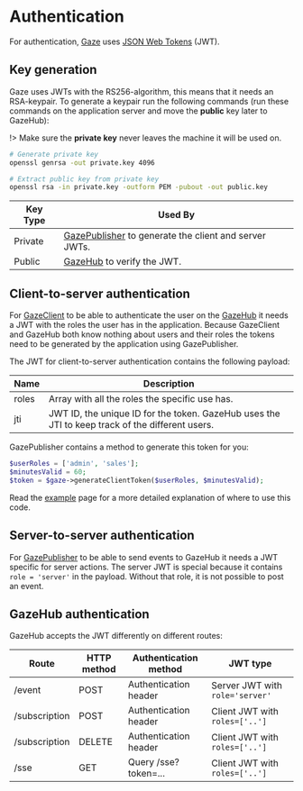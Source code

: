 # Authentication

For authentication, [Gaze](gaze.md) uses [JSON Web Tokens](https://jwt.io/) (JWT).

## Key generation
Gaze uses JWTs with the RS256-algorithm, this means that it needs an RSA-keypair. To generate a keypair run the following commands (run these commands on the application server and move the **public** key later to GazeHub):

!> Make sure the **private key** never leaves the machine it will be used on.

```bash
# Generate private key
openssl genrsa -out private.key 4096

# Extract public key from private key
openssl rsa -in private.key -outform PEM -pubout -out public.key
```

| Key Type | Used By |
| --- | --- |
| Private | [GazePublisher](gazepublisher.md) to generate the client and server JWTs. |
| Public | [GazeHub](gazehub.md) to verify the JWT. |

## Client-to-server authentication
For [GazeClient](gazeclient.md) to be able to authenticate the user on the [GazeHub](gazehub.md) it needs a JWT with the roles the user has in the application. Because GazeClient and GazeHub both know nothing about users and their roles the tokens need to be generated by the application using GazePublisher.

The JWT for client-to-server authentication contains the following payload:

| Name | Description |
| --- | --- |
| roles | Array with all the roles the specific use has. |
| jti | JWT ID, the unique ID for the token. GazeHub uses the JTI to keep track of the different users. |

GazePublisher contains a method to generate this token for you:

```php
$userRoles = ['admin', 'sales'];
$minutesValid = 60;
$token = $gaze->generateClientToken($userRoles, $minutesValid);
```

Read the [example](example) page for a more detailed explanation of where to use this code.

## Server-to-server authentication
For [GazePublisher](gazepublisher.md) to be able to send events to GazeHub it needs a JWT specific for server actions. The server JWT is special because it contains `role = 'server'` in the payload. Without that role, it is not possible to post an event.

## GazeHub authentication

GazeHub accepts the JWT differently on different routes:

| Route | HTTP method | Authentication method | JWT type |
|---|---|---|---|
| /event | POST | Authentication header | Server JWT with `role='server'` |
| /subscription | POST | Authentication header | Client JWT with `roles=['..']` |
| /subscription | DELETE | Authentication header | Client JWT with `roles=['..']` |
| /sse | GET | Query /sse?token=... | Client JWT with `roles=['..']` |


